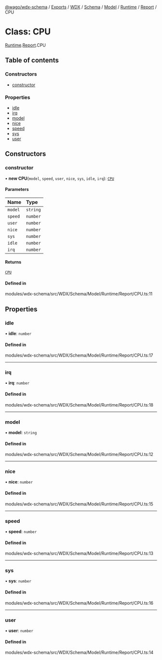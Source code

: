 [@wago/wdx-schema](../README.md) / [Exports](../modules.md) / [WDX](../modules/WDX.md) / [Schema](../modules/WDX.Schema.md) / [Model](../modules/WDX.Schema.Model.md) / [Runtime](../modules/WDX.Schema.Model.Runtime.md) / [Report](../modules/WDX.Schema.Model.Runtime.Report.md) / CPU

# Class: CPU

[Runtime](../modules/WDX.Schema.Model.Runtime.md).[Report](../modules/WDX.Schema.Model.Runtime.Report.md).CPU

## Table of contents

### Constructors

- [constructor](WDX.Schema.Model.Runtime.Report.CPU.md#constructor)

### Properties

- [idle](WDX.Schema.Model.Runtime.Report.CPU.md#idle)
- [irq](WDX.Schema.Model.Runtime.Report.CPU.md#irq)
- [model](WDX.Schema.Model.Runtime.Report.CPU.md#model)
- [nice](WDX.Schema.Model.Runtime.Report.CPU.md#nice)
- [speed](WDX.Schema.Model.Runtime.Report.CPU.md#speed)
- [sys](WDX.Schema.Model.Runtime.Report.CPU.md#sys)
- [user](WDX.Schema.Model.Runtime.Report.CPU.md#user)

## Constructors

### constructor

• **new CPU**(`model`, `speed`, `user`, `nice`, `sys`, `idle`, `irq`): [`CPU`](WDX.Schema.Model.Runtime.Report.CPU.md)

#### Parameters

| Name | Type |
| :------ | :------ |
| `model` | `string` |
| `speed` | `number` |
| `user` | `number` |
| `nice` | `number` |
| `sys` | `number` |
| `idle` | `number` |
| `irq` | `number` |

#### Returns

[`CPU`](WDX.Schema.Model.Runtime.Report.CPU.md)

#### Defined in

modules/wdx-schema/src/WDX/Schema/Model/Runtime/Report/CPU.ts:11

## Properties

### idle

• **idle**: `number`

#### Defined in

modules/wdx-schema/src/WDX/Schema/Model/Runtime/Report/CPU.ts:17

___

### irq

• **irq**: `number`

#### Defined in

modules/wdx-schema/src/WDX/Schema/Model/Runtime/Report/CPU.ts:18

___

### model

• **model**: `string`

#### Defined in

modules/wdx-schema/src/WDX/Schema/Model/Runtime/Report/CPU.ts:12

___

### nice

• **nice**: `number`

#### Defined in

modules/wdx-schema/src/WDX/Schema/Model/Runtime/Report/CPU.ts:15

___

### speed

• **speed**: `number`

#### Defined in

modules/wdx-schema/src/WDX/Schema/Model/Runtime/Report/CPU.ts:13

___

### sys

• **sys**: `number`

#### Defined in

modules/wdx-schema/src/WDX/Schema/Model/Runtime/Report/CPU.ts:16

___

### user

• **user**: `number`

#### Defined in

modules/wdx-schema/src/WDX/Schema/Model/Runtime/Report/CPU.ts:14
